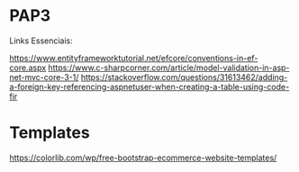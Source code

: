 # PAP3

Links Essenciais:

https://www.entityframeworktutorial.net/efcore/conventions-in-ef-core.aspx
https://www.c-sharpcorner.com/article/model-validation-in-asp-net-mvc-core-3-1/
https://stackoverflow.com/questions/31613462/adding-a-foreign-key-referencing-aspnetuser-when-creating-a-table-using-code-fir

# Templates

https://colorlib.com/wp/free-bootstrap-ecommerce-website-templates/
